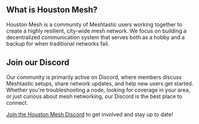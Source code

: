 ## What is Houston Mesh?

Houston Mesh is a community of Meshtastic users working together to create a highly resilient, city-wide mesh network. We focus on building a decentralized communication system that serves both as a hobby and a backup for when traditional networks fail.

## Join our Discord

Our community is primarily active on Discord, where members discuss Meshtastic setups, share network updates, and help new users get started. Whether you're troubleshooting a node, looking for coverage in your area, or just curious about mesh networking, our Discord is the best place to connect.  

[Join the Houston Mesh Discord](https://discord.gg/GtgUh3ndrC) to get involved and stay up to date!

